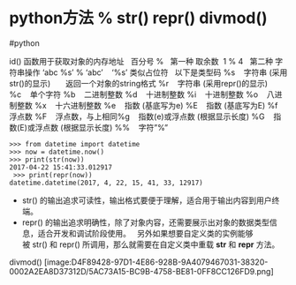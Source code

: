 # python方法  %  str() repr() divmod()
#python

id() 函数用于获取对象的内存地址
 
百分号 %
 
第一种 取余数  1 % 4
 
第二种 字符串操作 ‘abc %s’ % ‘abc’    
‘%s’ 类似占位符
 
以下是类型码
%s    字符串 (采用str()的显示)       返回一个对象的string格式
%r    字符串 (采用repr()的显示)     
%c    单个字符
%b    二进制整数
%d    十进制整数
%i    十进制整数
%o    八进制整数
%x    十六进制整数
%e    指数 (基底写为e)
%E    指数 (基底写为E)
%f    浮点数
%F    浮点数，与上相同%g    指数(e)或浮点数 (根据显示长度)
%G    指数(E)或浮点数 (根据显示长度)
%%    字符”%”


```
>>> from datetime import datetime 
>>> now = datetime.now() 
>>> print(str(now)) 
2017-04-22 15:41:33.012917
 >>> print(repr(now)) 
datetime.datetime(2017, 4, 22, 15, 41, 33, 12917)

```

* str() 的输出追求可读性，输出格式要便于理解，适合用于输出内容到用户终端。
* repr() 的输出追求明确性，除了对象内容，还需要展示出对象的数据类型信息，适合开发和调试阶段使用。
 
另外如果想要自定义类的实例能够被 str() 和 repr() 所调用，那么就需要在自定义类中重载 __str__ 和 __repr__ 方法。

divmod()
[image:D4F89428-97D1-4E86-928B-9A4079467031-38320-0002A2EA8D37312D/5AC73A15-BC9B-4758-BE81-0FF8CC126FD9.png]

